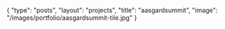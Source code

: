 {
	"type": "posts",
	"layout": "projects",
	"title": "aasgardsummit",
	"image": "/images/portfolio/aasgardsummit-tile.jpg"
}